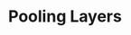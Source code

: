 ---
title: "Pooling Layers"

categories: ['']

tags: ['Pooling', 'Layers']

arabic: ['طبقات التجميع']

publishers: ['معجم مصطلحات التعلم الآلي والتعلم العميق وعلم البيانات']

types: "word"

slug: ""
---